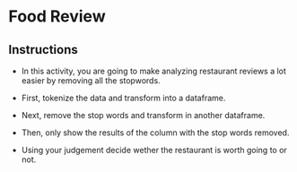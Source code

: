 # Food Review

## Instructions

* In this activity, you are going to make analyzing restaurant reviews a lot easier by removing all the stopwords.

* First, tokenize the data and transform into a dataframe.

* Next, remove the stop words and transform in another dataframe.

* Then, only show the results of the column with the stop words removed.

* Using your judgement decide wether the restaurant is worth going to or not.
